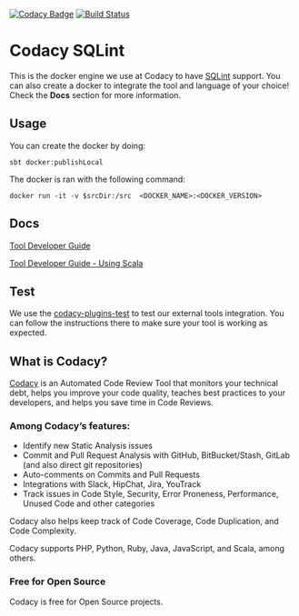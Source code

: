 [![Codacy Badge](https://api.codacy.com/project/badge/Grade/a00f953169e94bd3a373ebd8e6dcb69e)](https://www.codacy.com/app/Codacy/codacy-sqlint?utm_source=github.com&amp;utm_medium=referral&amp;utm_content=codacy/codacy-sqlint&amp;utm_campaign=Badge_Grade)
[![Build Status](https://circleci.com/gh/codacy/codacy-sqlint.svg?style=shield&circle-token=:circle-token)](https://circleci.com/gh/codacy/codacy-sqlint)

# Codacy SQLint

This is the docker engine we use at Codacy to have [SQLint](https://github.com/purcell/sqlint) support.
You can also create a docker to integrate the tool and language of your choice!
Check the **Docs** section for more information.

## Usage

You can create the docker by doing:

```
sbt docker:publishLocal
```

The docker is ran with the following command:

```
docker run -it -v $srcDir:/src  <DOCKER_NAME>:<DOCKER_VERSION>
```

## Docs

[Tool Developer Guide](https://support.codacy.com/hc/en-us/articles/207994725-Tool-Developer-Guide)

[Tool Developer Guide - Using Scala](https://support.codacy.com/hc/en-us/articles/207280379-Tool-Developer-Guide-Using-Scala)

## Test

We use the [codacy-plugins-test](https://github.com/codacy/codacy-plugins-test) to test our external tools integration.
You can follow the instructions there to make sure your tool is working as expected.

## What is Codacy?

[Codacy](https://www.codacy.com/) is an Automated Code Review Tool that monitors your technical debt, helps you improve your code quality, teaches best practices to your developers, and helps you save time in Code Reviews.

### Among Codacy’s features:

 - Identify new Static Analysis issues
 - Commit and Pull Request Analysis with GitHub, BitBucket/Stash, GitLab (and also direct git repositories)
 - Auto-comments on Commits and Pull Requests
 - Integrations with Slack, HipChat, Jira, YouTrack
 - Track issues in Code Style, Security, Error Proneness, Performance, Unused Code and other categories

Codacy also helps keep track of Code Coverage, Code Duplication, and Code Complexity.

Codacy supports PHP, Python, Ruby, Java, JavaScript, and Scala, among others.

### Free for Open Source

Codacy is free for Open Source projects.
